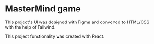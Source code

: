 # MasterMind game

This project's UI was designed with Figma and converted to HTML/CSS with the help of Tailwind.

This project functionality was created with React.
